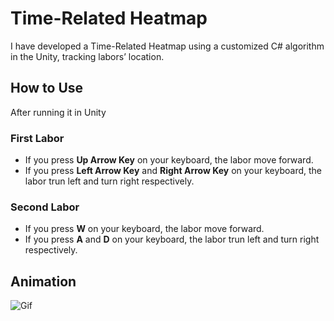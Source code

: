# Time-Related Heatmap
I have developed a Time-Related Heatmap using a customized C# algorithm in the Unity, tracking labors’ location.

## How to Use
After running it in Unity

### First Labor
* If you press **Up Arrow Key** on your keyboard, the labor move forward.
* If you press **Left Arrow Key** and **Right Arrow Key** on your keyboard, the labor trun left and turn right respectively.

### Second Labor
* If you press **W** on your keyboard, the labor move forward.
* If you press **A** and **D** on your keyboard, the labor trun left and turn right respectively.

## Animation

![Gif](https://user-images.githubusercontent.com/64426415/138857385-5db2876e-c5f1-4f99-8431-148b01e36fa9.gif)

